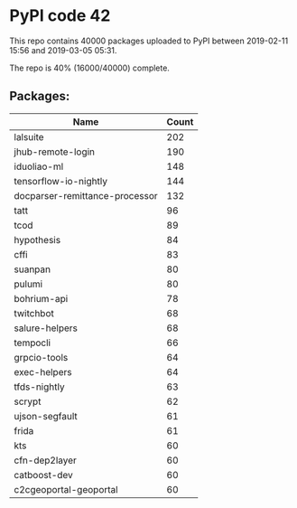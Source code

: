 # PyPI code 42

This repo contains 40000 packages uploaded to PyPI between 
2019-02-11 15:56 and 2019-03-05 05:31.

The repo is 40% (16000/40000) complete.

## Packages:

| Name  | Count |
| ----- | ----- |
| lalsuite | 202 |
| jhub-remote-login | 190 |
| iduoliao-ml | 148 |
| tensorflow-io-nightly | 144 |
| docparser-remittance-processor | 132 |
| tatt | 96 |
| tcod | 89 |
| hypothesis | 84 |
| cffi | 83 |
| suanpan | 80 |
| pulumi | 80 |
| bohrium-api | 78 |
| twitchbot | 68 |
| salure-helpers | 68 |
| tempocli | 66 |
| grpcio-tools | 64 |
| exec-helpers | 64 |
| tfds-nightly | 63 |
| scrypt | 62 |
| ujson-segfault | 61 |
| frida | 61 |
| kts | 60 |
| cfn-dep2layer | 60 |
| catboost-dev | 60 |
| c2cgeoportal-geoportal | 60 |


